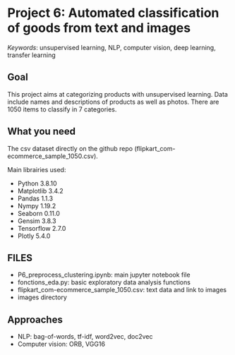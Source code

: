 # Project 6: Automated classification of goods from text and images

*Keywords*: unsupervised learning, NLP, computer vision, deep learning, transfer learning

## Goal
This project aims at categorizing products with unsupervised learning. Data include names and descriptions of products as well as photos. There are 1050 items to classify in 7 categories.

## What you need

The csv dataset directly on the github repo (flipkart_com-ecommerce_sample_1050.csv).

Main librairies used:
* Python 3.8.10
* Matplotlib 3.4.2
* Pandas 1.1.3
* Nympy 1.19.2
* Seaborn 0.11.0
* Gensim 3.8.3
* Tensorflow 2.7.0
* Plotly 5.4.0

## FILES
* P6_preprocess_clustering.ipynb: main jupyter notebook file
* fonctions_eda.py: basic exploratory data analysis functions
* flipkart_com-ecommerce_sample_1050.csv: text data and link to images
* images directory

## Approaches
* NLP: bag-of-words, tf-idf, word2vec, doc2vec
* Computer vision: ORB, VGG16